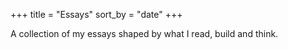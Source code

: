 +++
title = "Essays"
sort_by = "date"
+++

A collection of my essays shaped by what I read, build and think.
